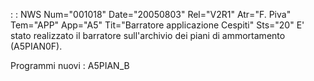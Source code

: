  :  : NWS Num="001018" Date="20050803" Rel="V2R1" Atr="F. Piva" Tem="APP" App="A5" Tit="Barratore applicazione Cespiti" Sts="20"
E' stato realizzato il barratore sull'archivio dei piani di ammortamento (A5PIAN0F).

Programmi nuovi :  A5PIAN_B
